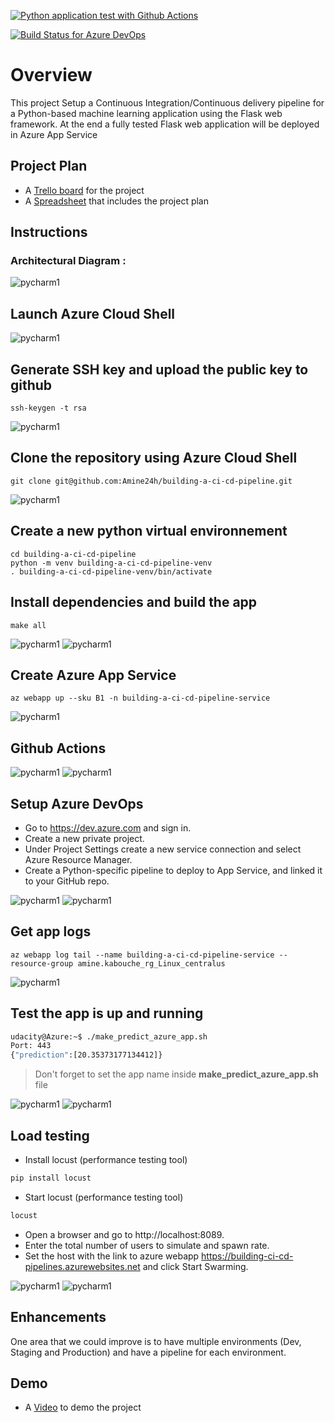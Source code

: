 [![Python application test with Github Actions](https://github.com/Amine24h/building-a-ci-cd-pipeline/actions/workflows/pythonapp.yml/badge.svg)](https://github.com/Amine24h/building-a-ci-cd-pipeline/actions/workflows/pythonapp.yml)

[![Build Status for Azure DevOps](https://dev.azure.com/aminekabouche/building-a-ci-cd-pipeline/_apis/build/status/Amine24h.building-a-ci-cd-pipeline?branchName=main)](https://dev.azure.com/aminekabouche/building-a-ci-cd-pipeline/_build/latest?definitionId=6&branchName=main)

# Overview
This project Setup a Continuous Integration/Continuous delivery pipeline for a Python-based machine learning application using the Flask web framework. At the end a fully tested Flask web application will be deployed in Azure App Service

## Project Plan
* A [Trello board](https://trello.com/b/HQVQEKxr/buildingcicdpipeline) for the project
* A [Spreadsheet](project-plan.xlsx) that includes the project plan

## Instructions

### Architectural Diagram :

![pycharm1](images/architecture.png)

## Launch Azure Cloud Shell

![pycharm1](images/launch-azure-cloud-shell.png)

## Generate SSH key and upload the public key to github

```
ssh-keygen -t rsa
```
![pycharm1](images/add-ssh-key-to-github.png)

## Clone the repository using Azure Cloud Shell

```
git clone git@github.com:Amine24h/building-a-ci-cd-pipeline.git
```
![pycharm1](images/project-cloned-into-azure-cloud-shell.png)

## Create a new python virtual environnement

```
cd building-a-ci-cd-pipeline
python -m venv building-a-ci-cd-pipeline-venv
. building-a-ci-cd-pipeline-venv/bin/activate
```

## Install dependencies and build the app

```
make all
```
![pycharm1](images/make-all-1.png)
![pycharm1](images/make-all-2.png)

## Create Azure App Service

```
az webapp up --sku B1 -n building-a-ci-cd-pipeline-service
```
![pycharm1](images/create-azure-app-service.png)

## Github Actions

![pycharm1](images/github-actions.png)
![pycharm1](images/successful-run-github-actions.png)

## Setup Azure DevOps

- Go to https://dev.azure.com and sign in.
- Create a new private project.
- Under Project Settings create a new service connection and select Azure Resource Manager.
- Create a Python-specific pipeline to deploy to App Service, and linked it to your GitHub repo.

![pycharm1](images/jobs-run-git.png)
![pycharm1](images/successful-run-azure-pipelines.png)

## Get app logs

```
az webapp log tail --name building-a-ci-cd-pipeline-service --resource-group amine.kabouche_rg_Linux_centralus
```
![pycharm1](images/appservice-logs.png)

## Test the app is up and running

```bash
udacity@Azure:~$ ./make_predict_azure_app.sh
Port: 443
{"prediction":[20.35373177134412]}
```

> Don't forget to set the app name inside **make_predict_azure_app.sh** file

![pycharm1](images/make-predictions.png)
![pycharm1](images/app-running-on-azure-app-service.png)

## Load testing

- Install locust (performance testing tool)
```bash
pip install locust
```
- Start locust (performance testing tool)
```bash
locust
```
- Open a browser and go to http://localhost:8089.
- Enter the total number of users to simulate and spawn rate.
- Set the host with the link to azure webapp https://building-ci-cd-pipelines.azurewebsites.net and click Start Swarming.

![pycharm1](images/locust-setup.png)
![pycharm1](images/locust-run.png)

## Enhancements

One area that we could improve is to have multiple environments (Dev, Staging and Production) and have a pipeline for each environment.

## Demo 

* A [Video](https://www.youtube.com/watch?v=_vkSKOhtA_s) to demo the project

